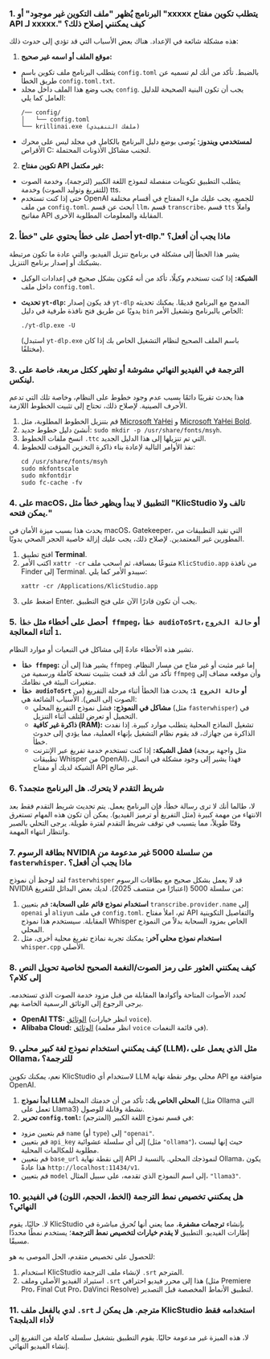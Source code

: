 ### 1. البرنامج يُظهر "ملف التكوين غير موجود" أو "xxxxx يتطلب تكوين مفتاح API لـ xxxxx." كيف يمكنني إصلاح ذلك؟

هذه مشكلة شائعة في الإعداد. هناك بعض الأسباب التي قد تؤدي إلى حدوث ذلك:

1. **موقع الملف أو اسمه غير صحيح:**

* يتطلب البرنامج ملف تكوين باسم `config.toml` بالضبط. تأكد من أنك لم تسميه عن طريق الخطأ `config.toml.txt`.
* يجب وضع هذا الملف داخل مجلد `config`. يجب أن تكون البنية الصحيحة للدليل العامل كما يلي:
  ```
  /── config/
  │   └── config.toml
  └── krillinai.exe (ملفك التنفيذي)
  ```
* **لمستخدمي ويندوز:** يُوصى بوضع دليل البرنامج بالكامل في مجلد ليس على محرك الأقراص C: لتجنب مشاكل الأذونات المحتملة.

2. **تكوين مفتاح API غير مكتمل:**

* يتطلب التطبيق تكوينات منفصلة لنموذج اللغة الكبير (لترجمة)، وخدمة الصوت (للتفريغ وتوليد الصوت) وخدمة tts.
* حتى إذا كنت تستخدم OpenAI للجميع، يجب عليك ملء المفتاح في أقسام مختلفة من ملف `config.toml`. ابحث عن قسم `llm`، قسم `transcribe`، قسم `tts` واملأ مفاتيح API المقابلة والمعلومات المطلوبة الأخرى.

### 2. أحصل على خطأ يحتوي على "خطأ yt-dlp." ماذا يجب أن أفعل؟

يشير هذا الخطأ إلى مشكلة في برنامج تنزيل الفيديو، والتي عادة ما تكون مرتبطة بشبكتك أو إصدار برنامج التنزيل.

* **الشبكة:** إذا كنت تستخدم وكيلًا، تأكد من أنه مُكون بشكل صحيح في إعدادات الوكيل داخل ملف `config.toml`.
* **تحديث `yt-dlp`:** قد يكون إصدار `yt-dlp` المدمج مع البرنامج قديمًا. يمكنك تحديثه يدويًا عن طريق فتح نافذة طرفية في دليل `bin` الخاص بالبرنامج وتشغيل الأمر:
  ```
  ./yt-dlp.exe -U
  ```
  
  (استبدل `yt-dlp.exe` باسم الملف الصحيح لنظام التشغيل الخاص بك إذا كان مختلفًا).

### 3. الترجمة في الفيديو النهائي مشوشة أو تظهر ككتل مربعة، خاصة على لينكس.

هذا يحدث تقريبًا دائمًا بسبب عدم وجود خطوط على النظام، وخاصة تلك التي تدعم الأحرف الصينية. لإصلاح ذلك، تحتاج إلى تثبيت الخطوط اللازمة.

1. قم بتنزيل الخطوط المطلوبة، مثل [Microsoft YaHei](https://modelscope.cn/models/Maranello/KrillinAI_dependency_cn/resolve/master/%E5%AD%97%E4%BD%93/msyh.ttc) و [Microsoft YaHei Bold](https://modelscope.cn/models/Maranello/KrillinAI_dependency_cn/resolve/master/%E5%AD%97%E4%BD%93/msyhbd.ttc).
2. أنشئ دليل خطوط جديد: `sudo mkdir -p /usr/share/fonts/msyh`.
3. انسخ ملفات الخطوط `.ttc` التي تم تنزيلها إلى هذا الدليل الجديد.
4. نفذ الأوامر التالية لإعادة بناء ذاكرة التخزين المؤقت للخطوط:
    ```
    cd /usr/share/fonts/msyh
    sudo mkfontscale
    sudo mkfontdir
    sudo fc-cache -fv
    ```

### 4. على macOS، التطبيق لا يبدأ ويظهر خطأ مثل "KlicStudio تالف ولا يمكن فتحه."

يحدث هذا بسبب ميزة الأمان في macOS، Gatekeeper، التي تقيد التطبيقات من المطورين غير المعتمدين. لإصلاح ذلك، يجب عليك إزالة خاصية الحجر الصحي يدويًا.

1. افتح تطبيق **Terminal**.
2. اكتب الأمر `xattr -cr` متبوعًا بمسافة، ثم اسحب ملف `KlicStudio.app` من نافذة Finder إلى Terminal. سيبدو الأمر كما يلي:
    ```
    xattr -cr /Applications/KlicStudio.app
    ```
3. اضغط على Enter. يجب أن تكون قادرًا الآن على فتح التطبيق.

### 5. أحصل على أخطاء مثل `خطأ ffmpeg`، `خطأ audioToSrt`، أو `حالة الخروج 1` أثناء المعالجة.

تشير هذه الأخطاء عادةً إلى مشاكل في التبعيات أو موارد النظام.

* **`خطأ ffmpeg`:** يشير هذا إلى أن `ffmpeg` إما غير مثبت أو غير متاح من مسار النظام. تأكد من أنك قد قمت بتثبيت نسخة كاملة ورسمية من `ffmpeg` وأن موقعه مضاف إلى متغيرات البيئة في نظامك.
* **`خطأ audioToSrt` أو `حالة الخروج 1`:** يحدث هذا الخطأ أثناء مرحلة التفريغ (من الصوت إلى النص). الأسباب الشائعة هي:
  * **مشاكل في النموذج:** فشل نموذج التفريغ المحلي (مثل `fasterwhisper`) في التحميل أو تعرض للتلف أثناء التنزيل.
  * **ذاكرة غير كافية (RAM):** تشغيل النماذج المحلية يتطلب موارد كبيرة. إذا نفدت الذاكرة من جهازك، قد يقوم نظام التشغيل بإنهاء العملية، مما يؤدي إلى حدوث خطأ.
  * **فشل الشبكة:** إذا كنت تستخدم خدمة تفريغ عبر الإنترنت (مثل واجهة برمجة تطبيقات Whisper من OpenAI)، فهذا يشير إلى وجود مشكلة في اتصال الشبكة لديك أو مفتاح API غير صالح.

### 6. شريط التقدم لا يتحرك. هل البرنامج متجمد؟

لا، طالما أنك لا ترى رسالة خطأ، فإن البرنامج يعمل. يتم تحديث شريط التقدم فقط بعد الانتهاء من مهمة كبيرة (مثل التفريغ أو ترميز الفيديو). يمكن أن تكون هذه المهام تستغرق وقتًا طويلاً، مما يتسبب في توقف شريط التقدم لفترة طويلة. يرجى التحلي بالصبر وانتظار انتهاء المهمة.

### 7. بطاقة الرسوم NVIDIA من سلسلة 5000 غير مدعومة من `fasterwhisper`. ماذا يجب أن أفعل؟

لقد لوحظ أن نموذج `fasterwhisper` قد لا يعمل بشكل صحيح مع بطاقات الرسوم NVIDIA من سلسلة 5000 (اعتبارًا من منتصف 2025). لديك بعض البدائل للتفريغ:

1. **استخدام نموذج قائم على السحابة:** قم بتعيين `transcribe.provider.name` إلى `openai` أو `aliyun` في ملف `config.toml`. ثم، املأ مفتاح API والتفاصيل التكوينية المقابلة. سيستخدم هذا نموذج Whisper الخاص بمزود السحابة بدلاً من النموذج المحلي.
2. **استخدام نموذج محلي آخر:** يمكنك تجربة نماذج تفريغ محلية أخرى، مثل `whisper.cpp` الأصلي.

### 8. كيف يمكنني العثور على رمز الصوت/النغمة الصحيح لخاصية تحويل النص إلى كلام؟

تُحدد الأصوات المتاحة وأكوادها المقابلة من قبل مزود خدمة الصوت الذي تستخدمه. يرجى الرجوع إلى الوثائق الرسمية الخاصة بهم.

* **OpenAI TTS:** [الوثائق](https://platform.openai.com/docs/guides/text-to-speech/api-reference) (انظر خيارات `voice`).
* **Alibaba Cloud:** [الوثائق](https://help.aliyun.com/zh/isi/developer-reference/overview-of-speech-synthesis) (انظر معلمة `voice` في قائمة النغمات).

### 9. كيف يمكنني استخدام نموذج لغة كبير محلي (LLM)، مثل الذي يعمل على Ollama، للترجمة؟

نعم، يمكنك تكوين KlicStudio لاستخدام أي LLM محلي يوفر نقطة نهاية API متوافقة مع OpenAI.

1. **ابدأ نموذج LLM المحلي الخاص بك:** تأكد من أن خدمتك المحلية (مثل Ollama التي تعمل على Llama3) نشطة وقابلة للوصول.
2. **تحرير `config.toml`:** في قسم نموذج اللغة الكبير (المترجم):

* قم بتعيين مزود `name` (أو `type`) إلى `"openai"`.
* قم بتعيين `api_key` إلى أي سلسلة عشوائية (مثل `"ollama"`)، حيث إنها ليست مطلوبة للمكالمات المحلية.
* قم بتعيين `base_url` إلى نقطة نهاية API لنموذجك المحلي. بالنسبة لـ Ollama، يكون هذا عادةً `http://localhost:11434/v1`.
* قم بتعيين `model` إلى اسم النموذج الذي تقدمه، على سبيل المثال، `"llama3"`.

### 10. هل يمكنني تخصيص نمط الترجمة (الخط، الحجم، اللون) في الفيديو النهائي؟

لا. حاليًا، يقوم KlicStudio بإنشاء **ترجمات مشفرة**، مما يعني أنها تُحرق مباشرة في إطارات الفيديو. التطبيق **لا يقدم خيارات لتخصيص نمط الترجمة**؛ يستخدم نمطًا محددًا مسبقًا.

للحصول على تخصيص متقدم، الحل الموصى به هو:

1. استخدام KlicStudio لإنشاء ملف الترجمة `.srt` المترجم.
2. استيراد الفيديو الأصلي وملف `.srt` هذا إلى محرر فيديو احترافي (مثل Premiere Pro، Final Cut Pro، DaVinci Resolve) لتطبيق الأنماط المخصصة قبل التصدير.

### 11. لدي بالفعل ملف `.srt` مترجم. هل يمكن لـ KlicStudio استخدامه فقط لأداء الدبلجة؟

لا، هذه الميزة غير مدعومة حاليًا. يقوم التطبيق بتشغيل سلسلة كاملة من التفريغ إلى إنشاء الفيديو النهائي.